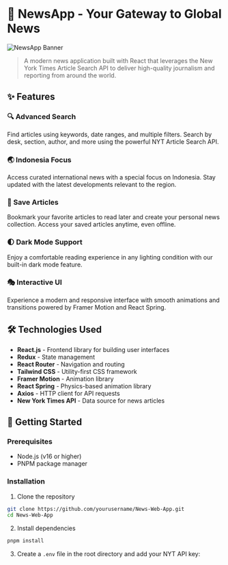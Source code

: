 # 📰 NewsApp - Your Gateway to Global News

![NewsApp Banner](https://i.imgur.com/placeholder.png)

> A modern news application built with React that leverages the New York Times Article Search API to deliver high-quality journalism and reporting from around the world.

## ✨ Features

### 🔍 Advanced Search

Find articles using keywords, date ranges, and multiple filters. Search by desk, section, author, and more using the powerful NYT Article Search API.

### 🌏 Indonesia Focus

Access curated international news with a special focus on Indonesia. Stay updated with the latest developments relevant to the region.

### 🔖 Save Articles

Bookmark your favorite articles to read later and create your personal news collection. Access your saved articles anytime, even offline.

### 🌓 Dark Mode Support

Enjoy a comfortable reading experience in any lighting condition with our built-in dark mode feature.

### 🎭 Interactive UI

Experience a modern and responsive interface with smooth animations and transitions powered by Framer Motion and React Spring.

## 🛠️ Technologies Used

- **React.js** - Frontend library for building user interfaces
- **Redux** - State management
- **React Router** - Navigation and routing
- **Tailwind CSS** - Utility-first CSS framework
- **Framer Motion** - Animation library
- **React Spring** - Physics-based animation library
- **Axios** - HTTP client for API requests
- **New York Times API** - Data source for news articles

## 🚀 Getting Started

### Prerequisites

- Node.js (v16 or higher)
- PNPM package manager

### Installation

1. Clone the repository

```bash
git clone https://github.com/yourusername/News-Web-App.git
cd News-Web-App
```

2. Install dependencies

```bash
pnpm install
```

3. Create a `.env` file in the root directory and add your NYT API key:
